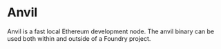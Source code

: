 # Anvil

Anvil is a fast local Ethereum development node.
The anvil binary can be used both within and outside of a Foundry project.
